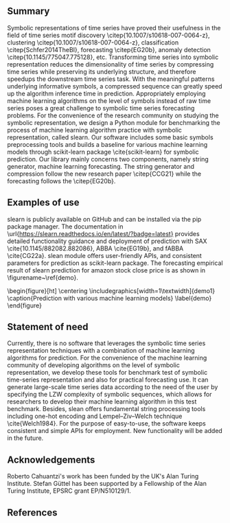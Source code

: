 

## Summary

Symbolic representations of time series have proved their usefulness in the field of time series motif discovery \citep{10.1007/s10618-007-0064-z}, clustering \citep{10.1007/s10618-007-0064-z}, classification \citep{Schfer2014TheBI}, forecasting \citep{EG20b}, anomaly detection \citep{10.1145/775047.775128}, etc. Transforming time series into symbolic representation reduces the dimensionality of time series by compressing time series while preserving its underlying structure, and therefore speedups the downstream time series task. With the meaningful patterns underlying informative symbols, a compressed sequence can greatly speed up the algorithm inference time in prediction. Appropriately employing machine learning algorithms on the level of symbols instead of raw time series poses a great challenge to symbolic time series forecasting problems. For the convenience of the research community on studying the symbolic representation, we design a Python module for benchmarking the process of machine learning algorithm practice with symbolic representation, called slearn.  Our software includes some basic symbols preprocessing tools and builds a baseline for various machine learning models through scikit-learn package \cite{scikit-learn} for symbolic prediction. Our library mainly concerns two components, namely string generator, machine learning forecasting. The string generator and compression follow the new research paper \citep{CCG21} while the forecasting follows the \citep{EG20b}. 

## Examples of use

slearn is publicly available on GitHub and can be installed via the pip package manager. The documentation in \url{https://slearn.readthedocs.io/en/latest/?badge=latest} provides detailed functionality guidance and deployment of prediction with SAX \cite{10.1145/882082.882086}, ABBA \cite{EG19b}, and fABBA \cite{CG22a}. slean module offers user-friendly APIs, and consistent parameters for prediction as scikit-learn package. The forecasting empirical result of slearn prediction for amazon stock close price is as shown in \figurename~\ref{demo}.


\begin{figure}[ht]
	\centering
	\includegraphics[width=1\textwidth]{demo1}
	\caption{Prediction with various machine learning models}
	\label{demo}
\end{figure} 


## Statement of need

Currently, there is no software that leverages the symbolic time series representation techniques with a combination of machine learning algorithms for prediction. For the convenience of the machine learning community of developing algorithms on the level of symbolic representation, we develop these tools for benchmark test of symbolic time-series representation and also for practical forecasting use. It can generate large-scale time series data according to the need of the user by specifying the LZW complexity of symbolic sequences, which allows for researchers to develop their machine learning algorithm in this test benchmark. Besides, slean offers fundamental string processing tools including one-hot encoding and Lempel–Ziv–Welch technique \cite{Welch1984}. For the purpose of easy-to-use, the software keeps consistent and simple APIs for employment. New functionality will be added in the future.


## Acknowledgements

Roberto Cahuantzi's work has been funded by the UK's Alan Turing Institute. Stefan Güttel has been supported by a Fellowship of the Alan Turing Institute, EPSRC grant EP/N510129/1.


## References
